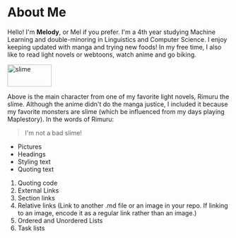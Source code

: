 # About Me
Hello! I'm **Melody**, or Mel if you prefer. I'm a 4th year studying Machine Learning and double-minoring in Linguistics and Computer Science. 
I enjoy keeping updated with manga and trying new foods! In my free time, I also like to read light novels or webtoons, watch anime and go biking. 

<img src="https://static.wikia.nocookie.net/vsbattles/images/e/e5/TSSDK_Rimuru_%28Slime%29.png/revision/latest?cb=20181031030246"
alt="slime"
style="width:100; height: 50px;">

Above is the main character from one of my favorite light novels, Rimuru the slime. Although the anime didn't do the manga justice, I included it because my favorite monsters are slime (which be influenced from my days playing Maplestory). In the words of Rimuru: 
>I'm not a bad slime!
  


- Pictures
- Headings
- Styling text
- Quoting text
1. Quoting code
2. External Links
3. Section links
4. Relative links (Link to another .md file or an image in your repo. If linking to an image, encode it as a regular link rather than an image.)
5. Ordered and Unordered Lists
6. Task lists